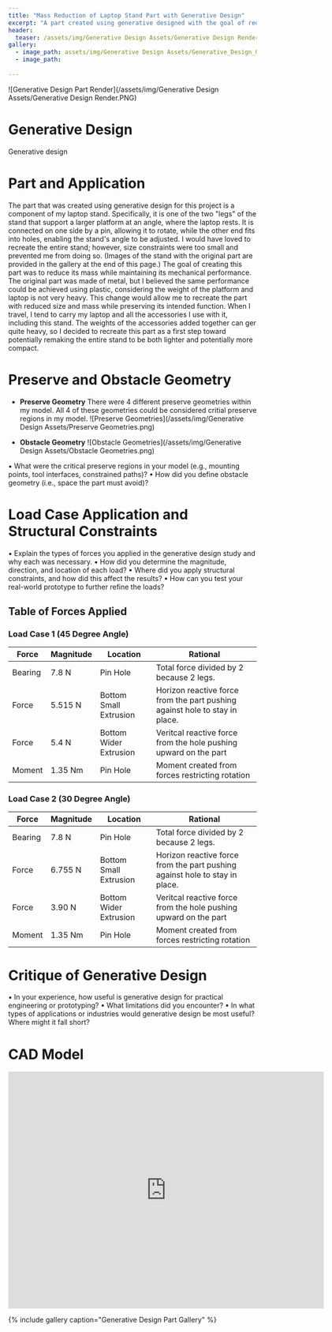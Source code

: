 ```yaml
---
title: "Mass Reduction of Laptop Stand Part with Generative Design"
excerpt: "A part created using generative designed with the goal of reducing its mass while maintaining mechanical performance."
header:
  teaser: /assets/img/Generative Design Assets/Generative Design Render.PNG
gallery:
  - image_path: assets/img/Generative Design Assets/Generative_Design_Outcome_2025-Apr-24_10-11-06AM-000_CustomizedView1850467492.png
  - image_path: 
   
---
```


![Generative Design Part Render](/assets/img/Generative Design Assets/Generative Design Render.PNG)

# Generative Design

Generative design


# Part and Application

The part that was created using generative design for this project is a component of my laptop stand. Specifically, it is one of the two "legs" of the stand that support a larger platform at an angle, where the laptop rests. It is connected on one side by a pin, allowing it to rotate, while the other end fits into holes, enabling the stand's angle to be adjusted. I would have loved to recreate the entire stand; however, size constraints were too small and prevented me from doing so. (Images of the stand with the original part are provided in the gallery at the end of this page.)
The goal of creating this part was to reduce its mass while maintaining its mechanical performance. The original part was made of metal, but I believed the same performance could be achieved using plastic, considering the weight of the platform and laptop is not very heavy. This change would allow me to recreate the part with reduced size and mass while preserving its intended function. When I travel, I tend to carry my laptop and all the accessories I use with it, including this stand. The weights of the accessories added together can ger quite heavy, so I decided to recreate this part as a first step toward potentially remaking the entire stand to be both lighter and potentially more compact.

# Preserve and Obstacle Geometry

* **Preserve Geometry** There were 4 different preserve geometries within my model. All 4 of these geometries could be considered critial preserve regions in my model. 
![Preserve Geometries](/assets/img/Generative Design Assets/Preserve Geometries.png)

* **Obstacle Geometry** 
![Obstacle Geometries](/assets/img/Generative Design Assets/Obstacle Geometries.png)

▪ What were the critical preserve regions in your model (e.g., mounting
points, tool interfaces, constrained paths)?
▪ How did you define obstacle geometry (i.e., space the part must avoid)?


# Load Case Application and Structural Constraints

▪ Explain the types of forces you applied in the generative design study and
why each was necessary.
▪ How did you determine the magnitude, direction, and location of each
load?
▪ Where did you apply structural constraints, and how did this affect the
results?
▪ How can you test your real-world prototype to further refine the loads?

## Table of Forces Applied
### Load Case 1 (45 Degree Angle)
| Force | Magnitude | Location | Rational |
| ------- | ------- | ------- | ------- |
| Bearing | 7.8 N | Pin Hole   | Total force divided by 2 because 2 legs. |
| Force | 5.515 N | Bottom Small Extrusion | Horizon reactive force from the part pushing against hole to stay in place. |
| Force | 5.4 N | Bottom Wider Extrusion  | Veritcal reactive force from the hole pushing upward on the part |
| Moment| 1.35 Nm | Pin Hole | Moment created from forces restricting rotation |

### Load Case 2 (30 Degree Angle)
| Force | Magnitude | Location | Rational |
| ------- | ------- | ------- | ------- |
| Bearing | 7.8 N | Pin Hole   | Total force divided by 2 because 2 legs. |
| Force | 6.755 N | Bottom Small Extrusion | Horizon reactive force from the part pushing against hole to stay in place. |
| Force | 3.90 N | Bottom Wider Extrusion  | Veritcal reactive force from the hole pushing upward on the part |
| Moment| 1.35 Nm | Pin Hole | Moment created from forces restricting rotation |

# Critique of Generative Design

▪ In your experience, how useful is generative design for practical
engineering or prototyping?
▪ What limitations did you encounter?
▪ In what types of applications or industries would generative design be
most useful? Where might it fall short?


# CAD Model
<iframe src="https://vanderbilt643.autodesk360.com/shares/public/SH286ddQT78850c0d8a438c1f7d61e1e6186?mode=embed" width="640" height="480" allowfullscreen="true" webkitallowfullscreen="true" mozallowfullscreen="true"  frameborder="0"></iframe>

<br>

{% include gallery caption="Generative Design Part Gallery" %}

